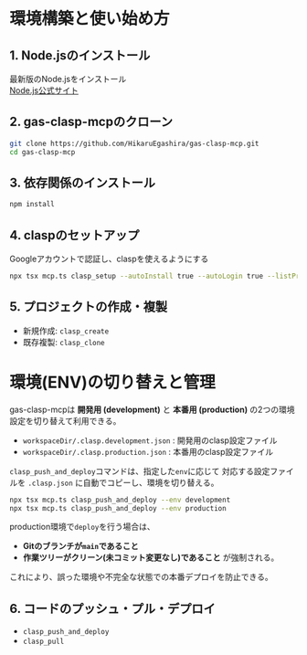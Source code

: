 # 環境構築と使い始め方

## 1. Node.jsのインストール

最新版のNode.jsをインストール  
[Node.js公式サイト](https://nodejs.org/)

## 2. gas-clasp-mcpのクローン

```bash
git clone https://github.com/HikaruEgashira/gas-clasp-mcp.git
cd gas-clasp-mcp
```

## 3. 依存関係のインストール

```bash
npm install
```

## 4. claspのセットアップ

Googleアカウントで認証し、claspを使えるようにする

```bash
npx tsx mcp.ts clasp_setup --autoInstall true --autoLogin true --listProjects true
```

## 5. プロジェクトの作成・複製

- 新規作成: `clasp_create`
- 既存複製: `clasp_clone`

# 環境(ENV)の切り替えと管理

gas-clasp-mcpは **開発用 (development)** と **本番用 (production)** の2つの環境設定を切り替えて利用できる。

- `workspaceDir/.clasp.development.json` : 開発用のclasp設定ファイル
- `workspaceDir/.clasp.production.json` : 本番用のclasp設定ファイル

`clasp_push_and_deploy`コマンドは、指定した`env`に応じて
対応する設定ファイルを `.clasp.json` に自動でコピーし、環境を切り替える。

```bash
npx tsx mcp.ts clasp_push_and_deploy --env development
npx tsx mcp.ts clasp_push_and_deploy --env production
```

production環境で`deploy`を行う場合は、
- **Gitのブランチが`main`であること**
- **作業ツリーがクリーン(未コミット変更なし)であること**
が強制される。

これにより、誤った環境や不完全な状態での本番デプロイを防止できる。
## 6. コードのプッシュ・プル・デプロイ

- `clasp_push_and_deploy`
- `clasp_pull`
